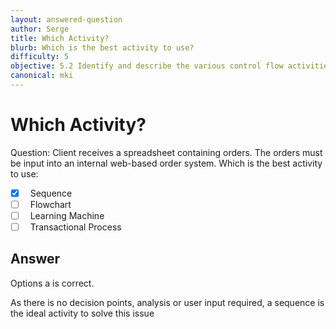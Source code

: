 ```yaml
---
layout: answered-question
author: Serge
title: Which Activity?
blurb: Which is the best activity to use?
difficulty: 5
objective: 5.2 Identify and describe the various control flow activities such as If, Switch, Break, Parallel, While, etc
canonical: mki
---
```

<h1>Which Activity?</h1>

Question: Client receives a spreadsheet containing orders.  The orders must be input into an internal web-based order system.  Which is the best activity to use:  

- [x] &nbsp;  Sequence 
- [ ] &nbsp;  Flowchart
- [ ] &nbsp;  Learning Machine 
- [ ] &nbsp;  Transactional Process

## Answer

Options a is correct. 

As there is no decision points, analysis or user input required, a sequence is the ideal activity to solve this issue 

 
